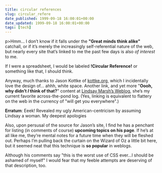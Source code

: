 ```yaml
---
title: circular references
slug: circular_refere
date_published: 1999-09-18 16:00:01+00:00
date_updated: 1999-09-18 16:00:01+00:00
tags: [tech]
---
```

p>Hmm… I don’t know if it falls under the **"Great minds think alike"** catchall, or if it’s merely the increasingly self-referential nature of the web, but nearly every site that’s linked to me the past few days is also *of interest* to me.

If I were a spreadsheet, I would be labeled **!Circular Reference!** or something like that, I should think.

Anyway, much thanks to Jason Kottke of [kottke.org](http://www.kottke.org), which I incidentally love the design of… ahhh, white space. Another link, and yet more "**Oooh, why didn’t *I* think of that?**" content at [Lindsay Marsh’s Weblog](http://catless.ncl.ac.uk/Lindsay/weblog/latest.html), she’s my current favorite across-the-pond log. (Yes, linking is equivalent to flattery on the web in the currency of "will get you everywhere".)

**Erratum**: Eeek! Revealed my ugly American-centricism by assuming Lindsay a woman. My deepest apologies

Also, upon persusal of the source for Jason’s site, I find he has a penchant for listing (in comments of course) **upcoming topics on his page**. If he’s at all like me, they’re mental notes for a future time when they will be fleshed out. Perhaps I’m pulling back the curtain on the Wizard of Oz a little bit here, but it seemed neat that this technique is **so popular** in weblogs.

Although his comments say "this is the worst use of CSS ever…I should be ashamed of myself" I would fear that my feeble attempts are deserving of that description, too.

